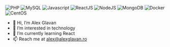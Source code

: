 ![PHP](https://img.shields.io/badge/PHP-777BB4?style=for-the-badge&logo=php&logoColor=white)
![MySQL](https://img.shields.io/badge/MySQL-00000F?style=for-the-badge&logo=mysql&logoColor=white)
![Javascript](https://img.shields.io/badge/JavaScript-F7DF1E?style=for-the-badge&logo=javascript&logoColor=black)
![ReactJS](https://img.shields.io/badge/React.js-35495E?style=for-the-badge&logo=react)
![NodeJS](https://img.shields.io/badge/node.js-35495E?style=for-the-badge&logo=node.js)
![MongoDB](https://img.shields.io/badge/MongoDB-4EA94B?style=for-the-badge&logo=mongodb&logoColor=white)
![Docker](https://img.shields.io/badge/Docker-2CA5E0?style=for-the-badge&logo=docker&logoColor=white)
![CentOS](https://img.shields.io/badge/CentOS-E95420?style=for-the-badge&logo=centos&logoColor=white)

- 👋 Hi, I’m Alex Glavan
- 👀 I’m interested in technology
- 🌱 I’m currently learning React
- 📫 Reach me at alex@alexglavan.ro

<!---
al3x2508/al3x2508 is a ✨ special ✨ repository because its `README.md` (this file) appears on your GitHub profile.
You can click the Preview link to take a look at your changes.
--->
